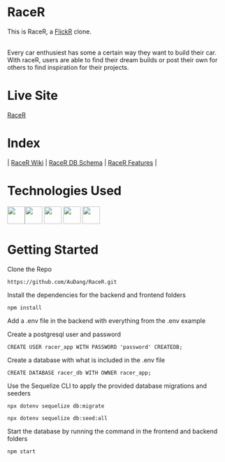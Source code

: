 # RaceR
This is RaceR, a [FlickR](https://flickr.com/) clone. </br><br>

Every car enthusiest has some a certain way they want to build their car. With raceR, users are able to find their dream builds or post their own for others to find inspiration for their projects.

# Live Site
[RaceR](https://race-r.herokuapp.com/)


# Index

| [RaceR Wiki](https://github.com/AuDang/RaceR/wiki) | [RaceR DB Schema](https://github.com/AuDang/RaceR/wiki/Database-Schema) | [RaceR Features](https://github.com/AuDang/RaceR/wiki/Features-List) |



# Technologies Used
<img src="https://camo.githubusercontent.com/442c452cb73752bb1914ce03fce2017056d651a2099696b8594ddf5ccc74825e/68747470733a2f2f63646e2e6a7364656c6976722e6e65742f67682f64657669636f6e732f64657669636f6e2f69636f6e732f6a6176617363726970742f6a6176617363726970742d6f726967696e616c2e737667" height=40><img src="https://camo.githubusercontent.com/27d0b117da00485c56d69aef0fa310a3f8a07abecc8aa15fa38c8b78526c60ac/68747470733a2f2f63646e2e6a7364656c6976722e6e65742f67682f64657669636f6e732f64657669636f6e2f69636f6e732f72656163742f72656163742d6f726967696e616c2e737667" height=40>
<img src="https://camo.githubusercontent.com/2b6b50702c658cdfcf440cef1eb88c7e0e5a16ce0eb6ab8bc933da7697c12213/68747470733a2f2f63646e2e6a7364656c6976722e6e65742f67682f64657669636f6e732f64657669636f6e2f69636f6e732f72656475782f72656475782d6f726967696e616c2e737667" height=40>
<img src="https://camo.githubusercontent.com/da7acacadecf91d6dc02efcd2be086bb6d78ddff19a1b7a0ab2755a6fda8b1e9/68747470733a2f2f63646e2e6a7364656c6976722e6e65742f67682f64657669636f6e732f64657669636f6e2f69636f6e732f68746d6c352f68746d6c352d6f726967696e616c2e737667" height=40>
<img src="https://camo.githubusercontent.com/2e496d4bfc6f753ddca87b521ce95c88219f77800212ffa6d4401ad368c82170/68747470733a2f2f63646e2e6a7364656c6976722e6e65742f67682f64657669636f6e732f64657669636f6e2f69636f6e732f637373332f637373332d6f726967696e616c2e737667" height=40>


# Getting Started
Clone the Repo 

`https://github.com/AuDang/RaceR.git`

Install the dependencies for the backend and frontend folders

`npm install`

Add a .env file in the backend with everything from the .env example

Create a postgresql user and password 

`CREATE USER racer_app WITH PASSWORD 'password' CREATEDB;`

Create a database with what is included in the .env file 

`CREATE DATABASE racer_db WITH OWNER racer_app;`

Use the Sequelize CLI to apply the provided database migrations and seeders

`npx dotenv sequelize db:migrate`

`npx dotenv sequelize db:seed:all`

Start the database by running the command in the frontend and backend folders

`npm start`



